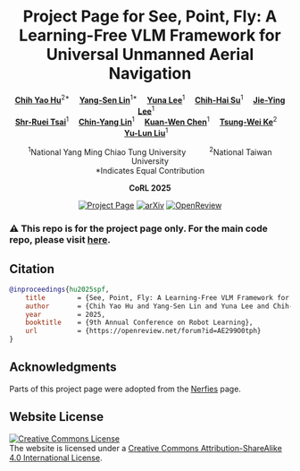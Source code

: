 <div align="center">
<h1>Project Page for See, Point, Fly: A Learning-Free VLM Framework for Universal Unmanned Aerial Navigation</h1>

[**Chih Yao Hu**](https://openreview.net/profile?id=~Chih_Yao_Hu1)<sup>2*</sup>&emsp;
[**Yang-Sen Lin**](https://openreview.net/profile?id=~Yang-Sen_Lin1)<sup>1*</sup>&emsp;
[**Yuna Lee**](https://openreview.net/profile?id=~Yuna_Lee1)<sup>1</sup>&emsp;
[**Chih-Hai Su**](https://openreview.net/profile?id=~Chih-Hai_Su1)<sup>1</sup>&emsp;
[**Jie-Ying Lee**](https://openreview.net/profile?id=~Jie-Ying_Lee1)<sup>1</sup>&emsp;
<br>
[**Shr-Ruei Tsai**](https://openreview.net/profile?id=~Shr-Ruei_Tsai1)<sup>1</sup>&emsp;
[**Chin-Yang Lin**](https://openreview.net/profile?id=~Chin-Yang_Lin1)<sup>1</sup>&emsp;
[**Kuan-Wen Chen**](https://openreview.net/profile?id=~Kuan-Wen_Chen2)<sup>1</sup>&emsp;
[**Tsung-Wei Ke**](https://openreview.net/profile?id=~Tsung-Wei_Ke2)<sup>2</sup>&emsp;
[**Yu-Lun Liu**](https://openreview.net/profile?id=~Yu-Lun_Liu2)<sup>1</sup>&emsp;

<sup>1</sup>National Yang Ming Chiao Tung University&emsp;&emsp;&emsp;<sup>2</sup>National Taiwan University
<br>
*Indicates Equal Contribution

**CoRL 2025**

<a href='https://spf-web.pages.dev'><img src='https://img.shields.io/badge/Project_Page-See, Point, Fly-green' alt='Project Page'></a>
<a href="https://arxiv.org/abs/ARXIV_ID_HERE"><img src='https://img.shields.io/badge/arXiv-0000.00000-b31b1b' alt='arXiv'></a>
<a href="https://openreview.net/forum?id=AE299O0tph"><img src='https://img.shields.io/badge/OpenReview-CoRL 2025-b31b1b' alt='OpenReview'></a>
</div>

### :warning: This repo is for the project page only. For the main code repo, please visit [here](https://github.com/Hu-chih-yao/see-point-fly).

## Citation
```bibtex
@inproceedings{hu2025spf,
	title        = {See, Point, Fly: A Learning-Free VLM Framework for Universal Unmanned Aerial Navigation},
	author       = {Chih Yao Hu and Yang-Sen Lin and Yuna Lee and Chih-Hai Su and Jie-Ying Lee and Shr-Ruei Tsai and Chin-Yang Lin and Kuan-Wen Chen and Tsung-Wei Ke and Yu-Lun Liu},
	year         = 2025,
	booktitle    = {9th Annual Conference on Robot Learning},
	url          = {https://openreview.net/forum?id=AE299O0tph}
}
```

## Acknowledgments
Parts of this project page were adopted from the [Nerfies](https://nerfies.github.io/) page.

## Website License
<a rel="license" href="http://creativecommons.org/licenses/by-sa/4.0/"><img alt="Creative Commons License" style="border-width:0" src="https://i.creativecommons.org/l/by-sa/4.0/88x31.png" /></a><br />The website is licensed under a <a rel="license" href="http://creativecommons.org/licenses/by-sa/4.0/">Creative Commons Attribution-ShareAlike 4.0 International License</a>.
